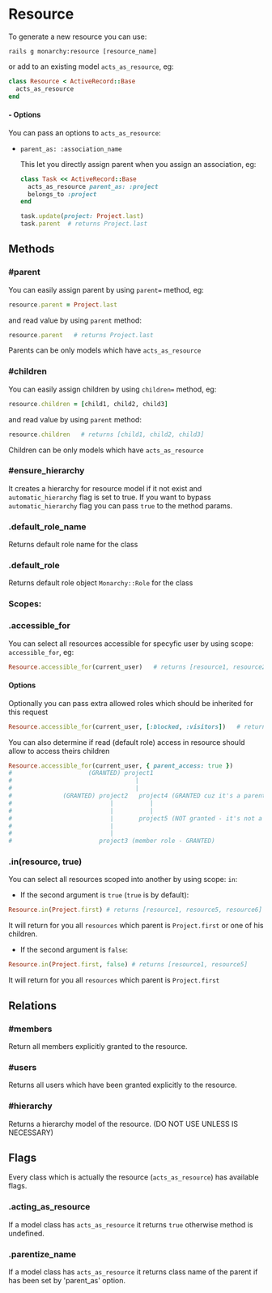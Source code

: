 # Resource

To generate a new resource you can use:
```
rails g monarchy:resource [resource_name]
```
or add to an existing model `acts_as_resource`, eg:
```ruby
class Resource < ActiveRecord::Base
  acts_as_resource
end
```

#### - Options
You can pass an options to `acts_as_resource`:
- `parent_as: :association_name`

  This let you directly assign parent when you assign an association,
  eg:
  ``` ruby
  class Task << ActiveRecord::Base
    acts_as_resource parent_as: :project
    belongs_to :project
  end

  task.update(project: Project.last)
  task.parent  # returns Project.last
  ```

## Methods

### #parent
You can easily assign parent by using `parent=` method, eg:
``` ruby
resource.parent = Project.last
```
and read value by using `parent` method:
``` ruby
resource.parent   # returns Project.last
```

Parents can be only models which have `acts_as_resource`

### #children
You can easily assign children by using `children=` method, eg:
``` ruby
resource.children = [child1, child2, child3]
```
and read value by using `parent` method:
``` ruby
resource.children   # returns [child1, child2, child3]
```
Children can be only models which have `acts_as_resource`

### #ensure_hierarchy
It creates a hierarchy for resource model if it not exist and `automatic_hierarchy` flag is set to true.
If you want to bypass `automatic_hierarchy` flag you can pass `true` to the method params.

### .default_role_name
Returns default role name for the class

### .default_role
Returns default role object `Monarchy::Role` for the class

### Scopes:

### .accessible_for
You can select all resources accessible for specyfic user by using scope: `accessible_for`, eg:
``` ruby
Resource.accessible_for(current_user)   # returns [resource1, resource2, resource5]
```

#### Options
Optionally you can pass extra allowed roles which should be inherited for this request
``` ruby
Resource.accessible_for(current_user, [:blocked, :visitors])   # returns [resource1, resource2, resource5, resource6]
```

You can also determine if read (default role) access in resource should allow to access theirs children

```ruby
Resource.accessible_for(current_user, { parent_access: true })
#                     (GRANTED) project1
#                                  |
#                                  |
#              (GRANTED) project2   project4 (GRANTED cuz it's a parent of granted resource)
#                           |          |
#                           |          |
#                           |       project5 (NOT granted - it's not a child of granted resource)
#                           |
#                           |
#                        project3 (member role - GRANTED)
```

### .in(resource, true)
You can select all resources scoped into another by using scope: `in`:

- If the second argument is `true` (`true` is by default):
``` ruby
Resource.in(Project.first) # returns [resource1, resource5, resource6]
```
It will return for you all `resources` which parent is `Project.first` or one of his children.

- If the second argument is `false`:
``` ruby
Resource.in(Project.first, false) # returns [resource1, resource5]
```
It will return for you all `resources` which parent is `Project.first`


## Relations

### #members
Return all members explicitly granted to the resource.

### #users
Returns all users which have been granted explicitly to the resource.

### #hierarchy
Returns a hierarchy model of the resource. (DO NOT USE UNLESS IS NECESSARY)

## Flags
Every class which is actually the resource (`acts_as_resource`) has available flags.
### .acting_as_resource
If a model class has `acts_as_resource` it returns `true` otherwise method is undefined.
### .parentize_name
If a model class has `acts_as_resource` it returns class name of the parent if has been set by 'parent_as' option.
